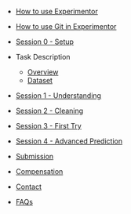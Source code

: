 <!-- For groups using shared Notebook -->
* [How to use Experimentor](howto.md)

<!-- For groups using non-shared Notebook -->
* [How to use Git in Experimentor](howtogit.md)

* [Session 0 - Setup](session0.md)

* Task Description

  * [Overview](overview.md)
  * [Dataset](dataset.md)

* [Session 1 - Understanding](session1.md)

* [Session 2 - Cleaning](session2.md)

* [Session 3 - First Try](session3.md)

* [Session 4 - Advanced Prediction](session4.md)

* [Submission](submission.md)

* [Compensation](compensation.md)

* [Contact](contact.md)

* [FAQs](faqs.md)
